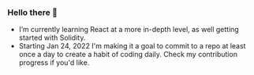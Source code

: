 ### Hello there 👋

- I’m currently learning React at a more in-depth level, as well getting started with Solidity.
- Starting Jan 24, 2022 I'm making it a goal to commit to a repo at least once a day to create a habit of coding daily. Check my contribution progress if you'd like.
